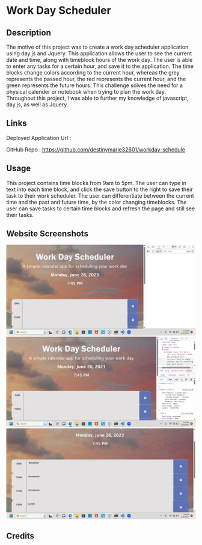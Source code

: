 # Work Day Scheduler

## Description

The motive of this project was to create a work day scheduler application using day.js and Jquery. This application allows the user to see the current date and time, along with timeblock hours of the work day. The user is able to enter any tasks for a certain hour, and save it to the application. The time blocks change colors according to the current hour, whereas the grey represents the passed hour, the red represents the current hour, and the green represents the future hours. This challenge solves the need for a physical calender or notebook when trying to plan the work day. Throughout this project, I was able to further my knowledge of javascript, day.js, as well as Jquery.

## Links

Deployed Application Url : 

GitHub Repo : https://github.com/destinymarie32601/workday-schedule

## Usage

This project contains time blocks from 9am to 5pm. The user can type in text into each time block, and click the save button to the right to save their task to their work scheduler. The user can differentiate between the current time and the past and future time, by the color changing timeblocks. The user can save tasks to certain time blocks and refresh the page and still see their tasks.

## Website Screenshots

![Alt text](/Develop/Assets/Images/Screenshot%20(31).png)
![Alt text](/Develop/Assets/Images/Screenshot%20(32).png)
![Alt text](/Develop/Assets/Images/Screenshot%20(33).png)

## Credits
